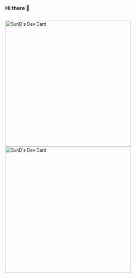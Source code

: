 ### Hi there 👋

<!--
**SunD004/SunD004** is a ✨ _special_ ✨ repository because its `README.md` (this file) appears on your GitHub profile.

Here are some ideas to get you started:

- 🔭 I’m currently working on ...
- 🌱 I’m currently learning ...
- 👯 I’m looking to collaborate on ...
- 🤔 I’m looking for help with ...
- 💬 Ask me about ...
- 📫 How to reach me: ...
- 😄 Pronouns: ...
- ⚡ Fun fact: ...
-->

<div style="display: flex; flex-direction: row;">

<a href="https://app.daily.dev/SunD"><img src="https://api.daily.dev/devcards/8bb912bdca534503960b4078b495ceee.png?r=ltl" width="400" alt="SunD's Dev Card"/></a><a href="https://app.daily.dev/sund"><img src="https://api.daily.dev/devcards/5aa7db5f274647a29972cac8b6c0c1c8.png?r=9i4" width="400" alt="SunD's Dev Card"/></a>

  </div>
